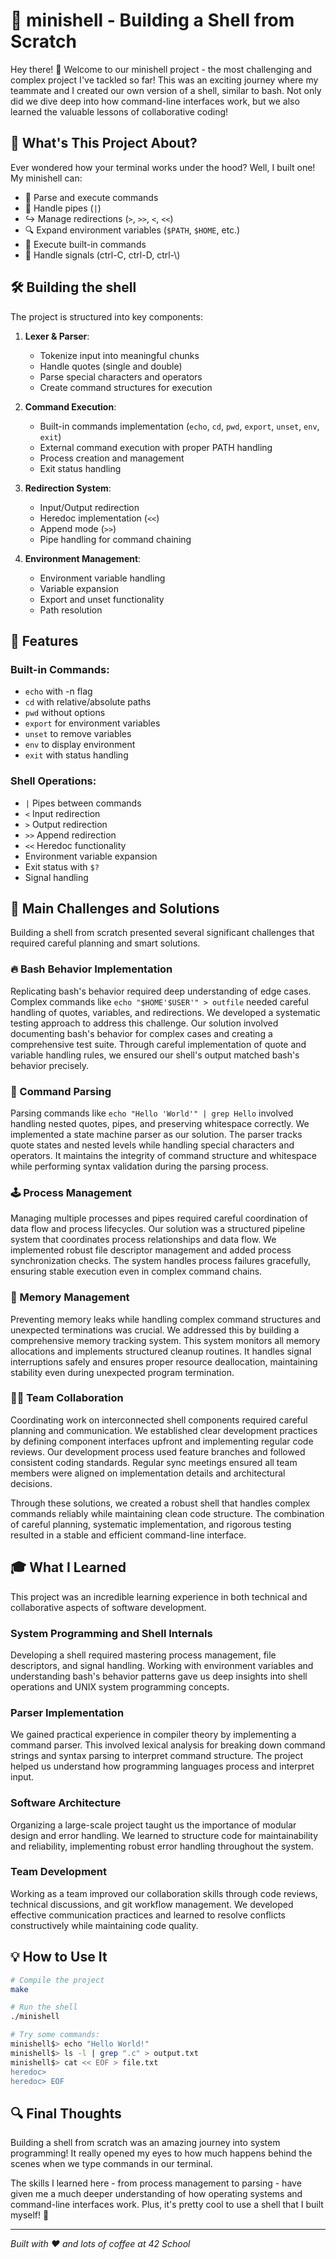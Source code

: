 # 🐚 minishell - Building a Shell from Scratch

Hey there! 👋 Welcome to our minishell project - the most challenging and complex project I've tackled so far! This was an exciting journey where my teammate and I created our own version of a shell, similar to bash. Not only did we dive deep into how command-line interfaces work, but we also learned the valuable lessons of collaborative coding!

## 🎯 What's This Project About?

Ever wondered how your terminal works under the hood? Well, I built one! My minishell can:
- 📝 Parse and execute commands
- 🔄 Handle pipes (`|`)
- ↪️ Manage redirections (`>`, `>>`, `<`, `<<`)
- 🔍 Expand environment variables (`$PATH`, `$HOME`, etc.)
- 🎯 Execute built-in commands
- 🔄 Handle signals (ctrl-C, ctrl-D, ctrl-\\)

## 🛠️ Building the shell

The project is structured into key components:

1. **Lexer & Parser**:
   - Tokenize input into meaningful chunks
   - Handle quotes (single and double)
   - Parse special characters and operators
   - Create command structures for execution

2. **Command Execution**:
   - Built-in commands implementation (`echo`, `cd`, `pwd`, `export`, `unset`, `env`, `exit`)
   - External command execution with proper PATH handling
   - Process creation and management
   - Exit status handling

3. **Redirection System**:
   - Input/Output redirection
   - Heredoc implementation (`<<`)
   - Append mode (`>>`)
   - Pipe handling for command chaining

4. **Environment Management**:
   - Environment variable handling
   - Variable expansion
   - Export and unset functionality
   - Path resolution

## 🎨 Features

### Built-in Commands:
- `echo` with -n flag
- `cd` with relative/absolute paths
- `pwd` without options
- `export` for environment variables
- `unset` to remove variables
- `env` to display environment
- `exit` with status handling

### Shell Operations:
- `|` Pipes between commands
- `<` Input redirection
- `>` Output redirection
- `>>` Append redirection
- `<<` Heredoc functionality
- Environment variable expansion
- Exit status with `$?`
- Signal handling

## 🤔 Main Challenges and Solutions

Building a shell from scratch presented several significant challenges that required careful planning and smart solutions.

### 🔥 Bash Behavior Implementation
Replicating bash's behavior required deep understanding of edge cases. Complex commands like `echo "$HOME'$USER'" > outfile` needed careful handling of quotes, variables, and redirections. We developed a systematic testing approach to address this challenge. Our solution involved documenting bash's behavior for complex cases and creating a comprehensive test suite. Through careful implementation of quote and variable handling rules, we ensured our shell's output matched bash's behavior precisely.

### 🧩 Command Parsing
Parsing commands like `echo "Hello 'World'" | grep Hello` involved handling nested quotes, pipes, and preserving whitespace correctly. We implemented a state machine parser as our solution. The parser tracks quote states and nested levels while handling special characters and operators. It maintains the integrity of command structure and whitespace while performing syntax validation during the parsing process.

### 🕹️ Process Management
Managing multiple processes and pipes required careful coordination of data flow and process lifecycles. Our solution was a structured pipeline system that coordinates process relationships and data flow. We implemented robust file descriptor management and added process synchronization checks. The system handles process failures gracefully, ensuring stable execution even in complex command chains.

### 📂 Memory Management
Preventing memory leaks while handling complex command structures and unexpected terminations was crucial. We addressed this by building a comprehensive memory tracking system. This system monitors all memory allocations and implements structured cleanup routines. It handles signal interruptions safely and ensures proper resource deallocation, maintaining stability even during unexpected program termination.

### 🧑‍💻 Team Collaboration
Coordinating work on interconnected shell components required careful planning and communication. We established clear development practices by defining component interfaces upfront and implementing regular code reviews. Our development process used feature branches and followed consistent coding standards. Regular sync meetings ensured all team members were aligned on implementation details and architectural decisions.

Through these solutions, we created a robust shell that handles complex commands reliably while maintaining clean code structure. The combination of careful planning, systematic implementation, and rigorous testing resulted in a stable and efficient command-line interface.

## 🎓 What I Learned

This project was an incredible learning experience in both technical and collaborative aspects of software development.

### System Programming and Shell Internals
Developing a shell required mastering process management, file descriptors, and signal handling. Working with environment variables and understanding bash's behavior patterns gave us deep insights into shell operations and UNIX system programming concepts.

### Parser Implementation
We gained practical experience in compiler theory by implementing a command parser. This involved lexical analysis for breaking down command strings and syntax parsing to interpret command structure. The project helped us understand how programming languages process and interpret input.

### Software Architecture
Organizing a large-scale project taught us the importance of modular design and error handling. We learned to structure code for maintainability and reliability, implementing robust error handling throughout the system.

### Team Development
Working as a team improved our collaboration skills through code reviews, technical discussions, and git workflow management. We developed effective communication practices and learned to resolve conflicts constructively while maintaining code quality.
## 💡 How to Use It

```bash
# Compile the project
make

# Run the shell
./minishell

# Try some commands:
minishell$> echo "Hello World!"
minishell$> ls -l | grep ".c" > output.txt
minishell$> cat << EOF > file.txt
heredoc>
heredoc> EOF
```

## 🔍 Final Thoughts

Building a shell from scratch was an amazing journey into system programming! It really opened my eyes to how much happens behind the scenes when we type commands in our terminal.

The skills I learned here - from process management to parsing - have given me a much deeper understanding of how operating systems and command-line interfaces work. Plus, it's pretty cool to use a shell that I built myself! 🚀

---
*Built with ❤️ and lots of coffee at 42 School*
